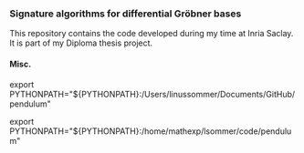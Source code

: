 ### Signature algorithms for differential Gröbner bases

This repository contains the code developed during my time at Inria Saclay. It is part of my Diploma thesis project.




#### Misc.
export PYTHONPATH="${PYTHONPATH}:/Users/linussommer/Documents/GitHub/pendulum"

export PYTHONPATH="${PYTHONPATH}:/home/mathexp/lsommer/code/pendulum"
